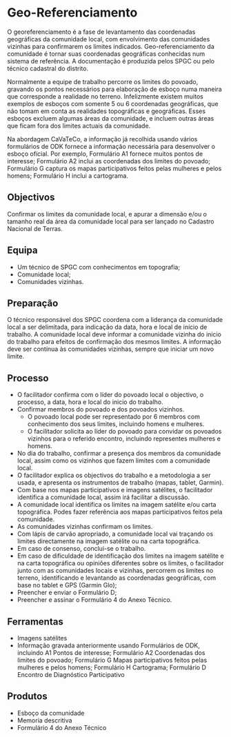 # Geo-Referenciamento

O georeferenciamento é a fase de levantamento das coordenadas geográficas da comunidade local, com envolvimento das comunidades vizinhas para confirmarem os limites indicados. Geo-referenciamento da comunidade é tornar suas coordenadas geográficas conhecidas num sistema de referência. A documentação é produzida pelos SPGC ou pelo técnico cadastral do distrito. 

Normalmente a equipe de trabalho percorre os limites do povoado, gravando os pontos necessários para elaboração de esboço numa maneira que corresponde a realidade no terreno. Infelizmente existem muitos exemplos de esboços com somente 5 ou 6 coordenadas geográficas, que não tomam em conta as realidades topográficas e geográficas. Esses esboços excluem algumas áreas da comunidade, e incluem outras áreas que ficam fora dos limites actuais da comunidade.

Na abordagem CaVaTeCo, a informação já recolhida usando vários formulários de ODK fornece a informação necessária para desenvolver o esboço oficial. Por exemplo, Formulário A1 fornece muitos pontos de interesse; Formulário A2 inclui as coordenadas dos limites do povoado; Formulário G captura os mapas participativos feitos pelas mulheres e pelos homens; Formulário H inclui a cartograma.

## Objectivos

Confirmar os limites da comunidade local, e apurar a dimensão e/ou o tamanho real da área da comunidade local para ser lançado no Cadastro Nacional de Terras.

## Equipa

* Um técnico de SPGC com conhecimentos em topografia;
* Comunidade local;
* Comunidades vizinhas.

## Preparação

O técnico responsável dos SPGC coordena com a liderança da comunidade local a ser delimitada, para indicação da data, hora e local de início de trabalho. A comunidade local deve informar a comunidade vizinha do inicio do trabalho para efeitos de confirmação dos mesmos limites. A informação deve ser contínua às comunidades vizinhas, sempre que iniciar um novo limite.

## Processo

* O facilitador confirma com o líder do povoado local o objectivo, o processo, a data, hora e local do inicio do trabalho.
* Confirmar membros do povoado e dos povoados vizinhos.
  * O povoado local pode ser representado por 6 membros com conhecimento dos seus limites, incluindo homens e mulheres.
  * O facilitador solicita ao líder do povoado para convidar os povoados vizinhos para o referido encontro, incluindo representes mulheres e homens.
* No dia do trabalho, confirmar a presença dos membros da comunidade local, assim como os vizinhos que fazem limites com a comunidade local.
* O facilitador explica os objectivos do trabalho e a metodologia a ser usada, e apresenta os instrumentos de trabalho \(mapas, tablet, Garmin\).
* Com base nos mapas participativos e imagens satélites, o facilitador identifica a comunidade local, assim irá facilitar a discussão.
* A comunidade local identifica os limites na imagem satélite e/ou carta topográfica. Podes fazer referência aos mapas participativos feitos pela comunidade.
* As comunidades vizinhas confirmam os limites.
* Com lápis de carvão apropriado, a comunidade local vai traçando os limites directamente na imagem satélite ou na carta topográfica.
* Em caso de consenso, conclui-se o trabalho.
* Em caso de dificuldade de identificação dos limites na imagem satélite e na carta topográfica ou opiniões diferentes sobre os limites, o facilitador junto com as comunidades locais e vizinhas, percorrem os limites no terreno, identificando e levantando as coordenadas geográficas, com base no tablet e GPS \(Garmin Glo\);
* Preencher e enviar o Formulário D;
* Preencher e assinar o Formulário 4 do Anexo Técnico.

## Ferramentas

* Imagens satélites
* Informação gravada anteriormente usando Formulários de ODK, incluindo A1 Pontos de interesse; Formulário A2 Coordenadas dos limites do povoado; Formulário G Mapas participativos feitos pelas mulheres e pelos homens; Formulário H Cartograma; Formulário D Encontro de Diagnóstico Participativo

## Produtos

* Esboço da comunidade
* Memoria descritiva
* Formulário 4 do Anexo Técnico

